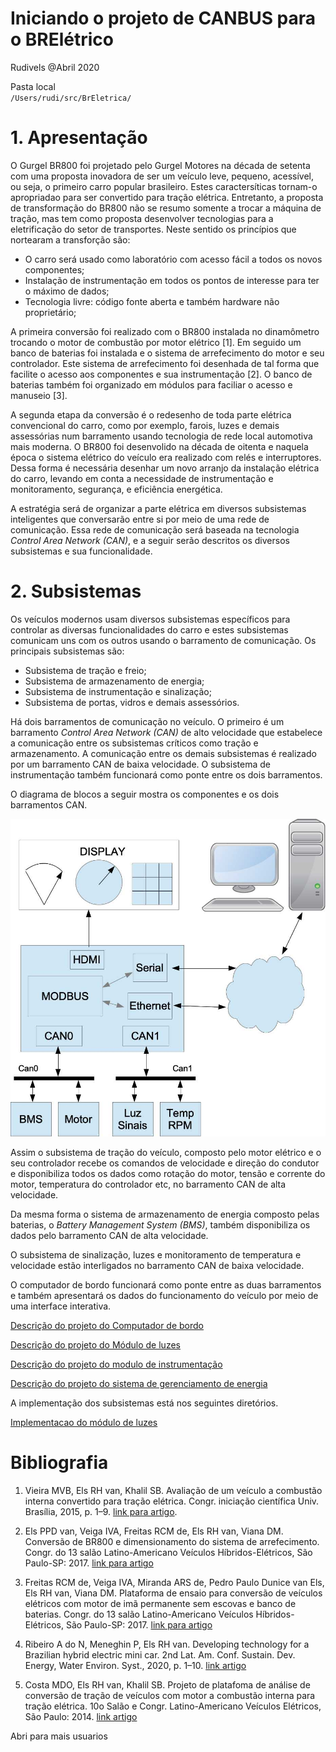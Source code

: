 # Iniciando o projeto de CANBUS para o BRElétrico
Rudivels @Abril 2020

Pasta local  
`/Users/rudi/src/BrEletrica/`



# 1. Apresentação 
O Gurgel BR800 foi projetado pelo Gurgel Motores na década de setenta com uma proposta inovadora de ser um veículo leve, pequeno, acessível, ou seja, o primeiro carro popular brasileiro. Estes caractersíticas tornam-o apropriadao para ser convertido para tração elétrica. Entretanto, a proposta de transformação do BR800 não se resumo somente a trocar a máquina de tração, mas tem como proposta desenvolver tecnologias para a eletrificação do setor de transportes. Neste sentido os princípios que nortearam a transforção são:

- O carro será usado como laboratório com acesso fácil a todos os novos componentes;
- Instalação de instrumentação em todos os pontos de interesse para ter o máximo de dados;
- Tecnologia livre: código fonte aberta e também hardware não proprietário;

A primeira conversão foi realizado com o BR800 instalada no dinamômetro trocando o motor de combustão por motor elétrico [1]. Em seguido um banco de baterias foi instalada e o sistema de arrefecimento do motor e seu controlador. Este sistema de arrefecimento foi desenhada de tal forma que facilite o acesso aos componentes e sua instrumentação [2]. O banco de baterias também foi organizado em módulos para faciliar o acesso e manuseio [3]. 

A segunda etapa da conversão é o redesenho de toda parte elétrica convencional do carro, como por exemplo, farois, luzes e demais assessórias num barramento usando tecnologia de rede local automotiva mais moderna. O BR800 foi desenvolido na década de oitenta e naquela época o sistema elétrico do veículo era realizado com relés e interruptores. Dessa forma é necessária desenhar um novo arranjo da instalação elétrica do carro, levando em conta a necessidade de instrumentação e monitoramento, segurança, e eficiência energética. 

A estratégia será de organizar a parte elétrica em diversos subsistemas inteligentes que conversarão entre si por meio de uma rede de comunicação. Essa rede de comunicação será baseada na tecnologia *Control Area Network (CAN)*, e a seguir serão descritos os diversos subsistemas e sua funcionalidade. 

# 2. Subsistemas

Os veículos modernos usam diversos subsistemas específicos para controlar as diversas funcionalidades do carro e estes subsistemas comunicam uns com os outros usando o barramento de comunicação. Os principais subsistemas são:

- Subsistema de tração e freio;
- Subsistema de armazenamento de energia;
- Subsistema de instrumentação e sinalização;
- Subsistema de portas, vidros e demais assessórios.

Há dois barramentos de comunicação no veículo. O primeiro é um barramento *Control Area Network (CAN)* de alto velocidade que estabelece a comunicação entre os subsistemas críticos como tração e armazenamento. A comunicação entre os demais subsistemas é realizado por um barramento CAN de baixa velocidade. O subsistema de instrumentação também funcionará como ponte entre os dois barramentos.

O diagrama de blocos a seguir mostra os componentes e os dois barramentos CAN.

![](Figuras/Diagrama_blocos_BBB_Modbus_CAN.jpg)


Assim o subsistema de tração do veículo, composto pelo motor elétrico e o seu controlador recebe os comandos de velocidade e direção do condutor e disponibiliza todos os dados como rotação do motor, tensão e corrente do motor, temperatura do controlador etc, no barramento CAN de alta velocidade.

Da mesma forma o sistema de armazenamento de energia composto pelas baterias, o *Battery Management System (BMS)*, também disponibiliza os dados pelo barramento CAN de alta velocidade. 

O subsistema de sinalização, luzes e monitoramento de temperatura e velocidade estão interligados no barramento CAN de baixa velocidade.

O computador de bordo funcionará como ponte entre as duas barramentos e também apresentará os dados do funcionamento do veículo por meio de uma interface interativa.

[Descrição do projeto do Computador de bordo](https://github.com/Tecnomobele-FGA/Computador-de-bordo)

[Descrição do projeto do Módulo de luzes](https://github.com/Tecnomobele-FGA/Modulo-luzes)

[Descrição do projeto do modulo de instrumentação](https://github.com/Tecnomobele-FGA/Modulo-instrumentacao)

[Descrição do projeto do sistema de gerenciamento de energia](https://github.com/Tecnomobele-FGA/Sistema-gerenciamento-energia)

A implementação dos subsistemas está nos seguintes diretórios.

[Implementacao do módulo de luzes](https://github.com/rudivels/BREletrica_Luzes_CAN_beep_display)





# Bibliografia
 

1) Vieira MVB, Els RH van, Khalil SB. Avaliação de um veículo a combustão interna convertido para tração elétrica. Congr. iniciação científica Univ. Brasília, 2015, p. 1–9. 
[link para artigo](http://fga.unb.br/rudi.van/galeria/artigo-marcus-vieira-pibic-relatorio-final-envio-2015-08-08-00.pdf). 

2) Els PPD van, Veiga IVA, Freitas RCM de, Els RH van, Viana DM. Conversão de BR800 e dimensionamento do sistema de arrefecimento. Congr. do 13 salão Latino-Americano Veículos Híbridos-Elétricos, São Paulo-SP: 2017.
[link para artigo](http://fga.unb.br/rudi.van/galeria/pedro-paulo-dunice-van-els.pdf)

3) Freitas RCM de, Veiga IVA, Miranda ARS de, Pedro Paulo Dunice van Els, Els RH van, Viana DM. Plataforma de ensaio para conversão de veículos elétricos com motor de imã permanente sem escovas e banco de baterias. Congr. do 13 salão Latino-Americano Veículos Híbridos-Elétricos, São Paulo-SP: 2017.
[link para artigo](http://fga.unb.br/rudi.van/galeria/renata-cunha-moraes-freitas2.pdf)

4) Ribeiro A do N, Meneghin P, Els RH van. Developing technology for a Brazilian hybrid electric mini car. 2nd Lat. Am. Conf. Sustain. Dev. Energy, Water Environ. Syst., 2020, p. 1–10. 
[link artigo](http://fga.unb.br/rudi.van/galeria/arrigo-alex-lasdewes20-fp-161.pdf)

5) Costa MDO, Els RH van, Khalil SB. Projeto de platafoma de análise de conversão de tração de veículos com motor a combustão interna para tração elétrica. 10o Salão e Congr. Latino-Americano Veículos Elétricos, São Paulo: 2014.
[link artigo](http://fga.unb.br/rudi.van/galeria/costa-els-projeto-de-plataforma-de-veiculo-eletrico.pdf)

Abri para mais usuarios
